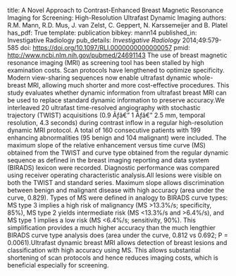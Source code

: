 title: A Novel Approach to Contrast-Enhanced Breast Magnetic Resonance Imaging for Screening: High-Resolution Ultrafast Dynamic Imaging
authors: R.M. Mann, R.D. Mus, J. van Zelst, C. Geppert, N. Karssemeijer and B. Platel
has_pdf: True
template: publication
bibkey: mann14
published_in: Investigative Radiology
pub_details: <i>Investigative Radiology</i> 2014;49:579-585
doi: https://doi.org/10.1097/RLI.0000000000000057
pmid: http://www.ncbi.nlm.nih.gov/pubmed/24691143
The use of breast magnetic resonance imaging (MRI) as screening tool has been stalled by high examination costs. Scan protocols have lengthened to optimize specificity. Modern view-sharing sequences now enable ultrafast dynamic whole-breast MRI, allowing much shorter and more cost-effective procedures. This study evaluates whether dynamic information from ultrafast breast MRI can be used to replace standard dynamic information to preserve accuracy.We interleaved 20 ultrafast time-resolved angiography with stochastic trajectory (TWIST) acquisitions (0.9 Ãƒâ€” 1 Ãƒâ€” 2.5 mm, temporal resolution, 4.3 seconds) during contrast inflow in a regular high-resolution dynamic MRI protocol. A total of 160 consecutive patients with 199 enhancing abnormalities (95 benign and 104 malignant) were included. The maximum slope of the relative enhancement versus time curve (MS) obtained from the TWIST and curve type obtained from the regular dynamic sequence as defined in the breast imaging reporting and data system (BIRADS) lexicon were recorded. Diagnostic performance was compared using receiver operating characteristic analysis.All lesions were visible on both the TWIST and standard series. Maximum slope allows discrimination between benign and malignant disease with high accuracy (area under the curve, 0.829). Types of MS were defined in analogy to BIRADS curve types: MS type 3 implies a high risk of malignancy (MS >13.3\%/s; specificity, 85\%), MS type 2 yields intermediate risk (MS <13.3\%/s and >6.4\%/s), and MS type 1 implies a low risk (MS <6.4\%/s; sensitivity, 90\%). This simplification provides a much higher accuracy than the much lengthier BIRADS curve type analysis does (area under the curve, 0.812 vs 0.692; P = 0.0061).Ultrafast dynamic breast MRI allows detection of breast lesions and classification with high accuracy using MS. This allows substantial shortening of scan protocols and hence reduces imaging costs, which is beneficial especially for screening.

